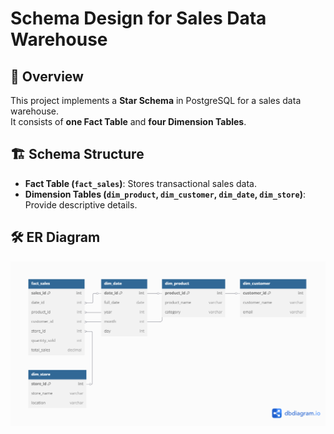 # Schema Design for Sales Data Warehouse

## 📌 Overview
This project implements a **Star Schema** in PostgreSQL for a sales data warehouse.  
It consists of **one Fact Table** and **four Dimension Tables**.

## 🏗️ Schema Structure
- **Fact Table (`fact_sales`)**: Stores transactional sales data.
- **Dimension Tables (`dim_product`, `dim_customer`, `dim_date`, `dim_store`)**: Provide descriptive details.

## 🛠️ ER Diagram
![ER Diagram](https://github.com/paingzinhtun/sales-data-warehouse/blob/main/images/er_diagram.png)

 
